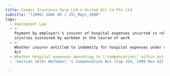 ```yaml
---
title: Cosmic Insurance Corp Ltd v United Oil Co Pte Ltd
subtitle: "[2006] SGHC 85 / 25\_May\_2006"
tags:
  - Employment Law
  - >-
    Payment by employer\'s insurer of hospital expenses incurred in relation to
    injuries sustained by workman in the course of work
  - >-
    Whether insurer entitled to indemnity for hospital expenses under s 18(b) of
    Act
  - Whether hospital expenses amounting to \"compensation\" within Act
  - 'Section 18(b) Workmen\''s Compensation Act (Cap 354, 1998 Rev Ed)'

---
```


